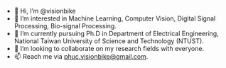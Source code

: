 - 👋 Hi, I’m @visionbike
- 👀 I’m interested in Machine Learning, Computer Vision, Digital Signal Processing, Bio-signal Processing.
- 🌱 I’m currently pursuing Ph.D in Department of Electrical Engineering, National Taiwan University of Science and Technology (NTUST).
- 💞️ I’m looking to collaborate on my research fields with everyone.
- 📫 Reach me via phuc.visionbike@gmail.com.

<!---
visionbike/visionbike is a ✨ special ✨ repository because its `README.md` (this file) appears on your GitHub profile.
You can click the Preview link to take a look at your changes.
--->

